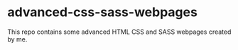 # advanced-css-sass-webpages
This repo contains some advanced HTML CSS and SASS webpages created by me.
